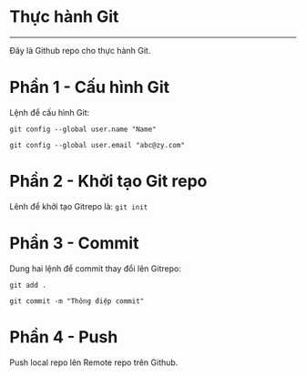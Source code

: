 # Thực hành Git
---
Đây là Github repo cho thực hành Git.
# Phần 1 - Cấu hình Git
Lệnh để cấu hình Git:
```
git config --global user.name "Name"

git config --global user.email "abc@zy.com"
```

# Phần 2 - Khởi tạo Git repo
Lênh để khởi tạo Gitrepo là: `git init`
# Phần 3 - Commit
Dung hai lệnh để commit thay đổi lên Gitrepo:
```
git add .

git commit -m "Thông điệp commit"
```

# Phần 4 - Push
Push local repo lên Remote repo trên Github.
